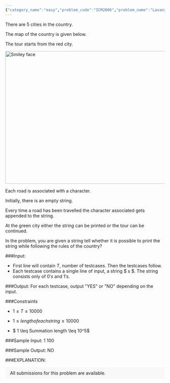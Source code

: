 ```yaml
---
{"category_name":"easy","problem_code":"ICM2006","problem_name":"Lavanya Loves DFA","problemComponents":{"constraints":"","constraintsState":false,"subtasks":"","subtasksState":false,"inputFormat":"","inputFormatState":false,"outputFormat":"","outputFormatState":false,"sampleTestCases":{}},"video_editorial_url":"https://youtu.be/nNXubOS-Xvk","languages_supported":{"0":"CPP14","1":"C","2":"JAVA","3":"PYTH 3.6","4":"CPP17","5":"PYTH","6":"PYP3","7":"CS2","8":"ADA","9":"PYPY","10":"TEXT","11":"PAS fpc","12":"NODEJS","13":"RUBY","14":"PHP","15":"GO","16":"HASK","17":"TCL","18":"PERL","19":"SCALA","20":"LUA","21":"kotlin","22":"BASH","23":"JS","24":"LISP sbcl","25":"rust","26":"PAS gpc","27":"BF","28":"CLOJ","29":"R","30":"D","31":"CAML","32":"FORT","33":"ASM","34":"swift","35":"FS","36":"WSPC","37":"LISP clisp","38":"SQL","39":"SCM guile","40":"PERL6","41":"ERL","42":"CLPS","43":"ICK","44":"NICE","45":"PRLG","46":"ICON","47":"COB","48":"SCM chicken","49":"PIKE","50":"SCM qobi","51":"ST","52":"NEM"},"max_timelimit":1,"source_sizelimit":50000,"problem_author":"theanshul","problem_tester":"","date_added":"9-02-2020","tags":{"0":"theanshul"},"problem_difficulty_level":"Easy","best_tag":"","editorial_url":"https://discuss.codechef.com/problems/ICM2006","time":{"view_start_date":1582014600,"submit_start_date":1582014600,"visible_start_date":1582014600,"end_date":1735669800},"is_direct_submittable":false,"problemDiscussURL":"https://discuss.codechef.com/search?q=ICM2006","is_proctored":false,"visitedContests":{},"layout":"problem"}
---
```

There are $5$ cities in the country.

The map of the country is given below.

The tour starts from the red city.

<img src="https://codechef_shared.s3.amazonaws.com/download/HYC/External_contest_images/ICM20TS/image1.jpg" alt="Smiley face" height="420" width="600">

Each road is associated with a character.

Initially, there is an empty string.

Every time a road has been travelled the character associated gets appended to the string.

At the green city either the string can be printed or the tour can be continued.

In the problem, you are given a string tell whether it is possible to print the string while following the rules of the country?

###Input:

- First line will contain $T$, number of testcases. Then the testcases follow. 
- Each testcase contains a single line of input, a string $ s  $. The string consists only of $0's$ and $1's$.

###Output:
For each testcase, output "YES" or "NO" depending on the input.

###Constraints 
- $1 \leq T \leq 10000$

- $1 \leq length of each string \leq 10000$

- $ 1 \leq Summation length \leq 10^5$


###Sample Input:
	1
	100

###Sample Output:
	NO
	
###EXPLANATION:

<aside style='background: #f8f8f8;padding: 10px 15px;'><div>All submissions for this problem are available.</div></aside>